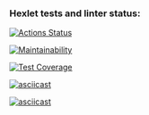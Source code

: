 ### Hexlet tests and linter status:
[![Actions Status](https://github.com/ValeriaLukovich/python-project-50/workflows/hexlet-check/badge.svg)](https://github.com/ValeriaLukovich/python-project-50/actions)


[![Maintainability](https://api.codeclimate.com/v1/badges/35f5e49a65a4753a0eda/maintainability)](https://codeclimate.com/github/ValeriaLukovich/python-project-50/maintainability)


[![Test Coverage](https://api.codeclimate.com/v1/badges/35f5e49a65a4753a0eda/test_coverage)](https://codeclimate.com/github/ValeriaLukovich/python-project-50/test_coverage)


[![asciicast](https://asciinema.org/a/inetvdnUzcKhvW8sX29m9vKXb.svg)](https://asciinema.org/a/inetvdnUzcKhvW8sX29m9vKXb)


[![asciicast](https://asciinema.org/a/lLoPrLBbrI8dWBCcVFaSCR4KD.svg)](https://asciinema.org/a/lLoPrLBbrI8dWBCcVFaSCR4KD)
